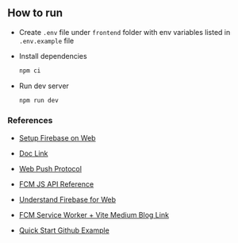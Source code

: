 ## How to run

- Create `.env` file under `frontend` folder with env variables listed in `.env.example` file

- Install dependencies

    ```sh
    npm ci
    ```

- Run dev server

    ```sh
    npm run dev
    ```

### References

- [Setup Firebase on Web](https://firebase.google.com/docs/web/setup)

- [Doc Link](https://firebase.google.com/docs/cloud-messaging/js/client)

- [Web Push Protocol](https://web.dev/articles/push-notifications-web-push-protocol)

- [FCM JS API Reference](https://firebase.google.com/docs/reference/js/messaging_)

- [Understand Firebase for Web](https://firebase.google.com/docs/web/learn-more?)

- [FCM Service Worker + Vite Medium Blog Link](https://medium.com/@daeram.chung/fcm-service-worker-vite-8deccfc23fe2)

- [Quick Start Github Example](https://github.com/firebase/quickstart-js/tree/master/messaging)